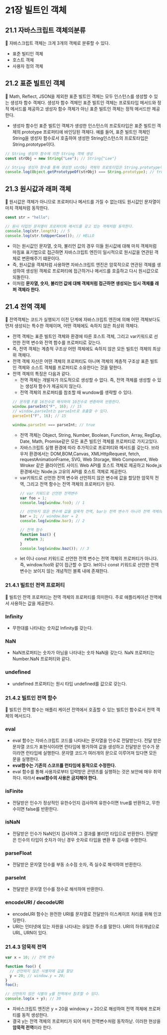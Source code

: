 # 21장 빌트인 객체

## 21.1 자바스크립트 객체의분류

<aside>
📌 자바스크립트 객체는 크게 3개의 객체로 분류할 수 있다.

</aside>

- 표준 빌티인 객체
- 호스트 객체
- 사용자 정의 객체

## 21.2 표준 빌트인 객체

<aside>
📌 Math, Reflect, JSON을 제외한 표준 빌트인 객체는 모두 인스턴스를 생성할 수 있는 생성자 함수 객체다. 생성자 함수 겍체인 표준 빌트인 객체는 프로토타입 메서드와 정적 메서드를 제공하고 생성자 함수 객체가 아닌 표준 빌트인 객체는 정적 메서드만 제공한다.

</aside>

- 생성자 함수인 표준 빌트인 객체가 생성한 인스턴스의 프로토타입은 표준 빌트인 객체의 prototype 프로퍼티에 바인딩된 객체다. 예를 들어, 표준 빌트인 객체인 String을 생성자 함수로서 호출하여 생성한 String인스턴스의 프로토타입은 String.prototype이다.

```jsx
// String 생성자 함수에 의한 String 객체 생성
const strObj = new String("Lee"); // String{"Lee"}

// String 생성자 함수를 통해 생성한 strObj 객체의 프로토타입은 String.prototype이다.
console.log(Object.getPrototypeOf(strObj) === String.prototype); // true
```

## 21.3 원시값과 래퍼 객체

<aside>
📌 원시값은 객체가 아니므로 프로퍼티나 메서드를 가질 수 없는데도 원시값인 문자열이 마치 객체처럼 동작한다.

</aside>

```jsx
const str = "hello";

// 원시 타입인 문자열이 프로퍼티와 메서드를 갖고 있는 객체처럼 동작한다.
console.log(str.length); // 5
console.log(str.toUpperCase()); // HELLO
```

- 이는 원시값인 문자열, 숫자, 불리언 값의 경우 이들 원시값에 대해 마치 객체처럼 마침표 표기법으로 접근하면 자바스크립트 엔진이 일시적으로 원시값을 연관된 객체로 변환해주기 떄문이다.
- 즉, 원시값을 객체처럼 사용하면 자바스크립트 엔진은 암묵적으로 연관된 객체를 생성하여 생성된 객체로 프로퍼티에 접근하거나 메서드를 호출하고 다시 원시값으로 되돌린다.
- 이처럼 **문자열, 숫자, 불리언 값에 대해 객체처럼 접근하면 생성되는 임시 객체를 래퍼 객체라 한다.**

## 21.4 전역 객체

<aside>
📌 전역객체는 코드가 실행되기 이전 단계에 자바스크립트 엔진에 의해 어떤 객체보다도 먼저 생성되는 특수한 객체이며, 어떤 객체에도 속하지 않은 최상위 객체다.

</aside>

- 전역 객체는 표준 빌트인 객체와 환경에 따른 호스트 객체, 그리고 var키워드로 선언한 전역 변수와 전역 함수를 프로퍼티로 갖는다.
- 즉, 전역 객체는 계층적 구조상 어떤 객체에도 속하지 않은 모든 빌트인 객체의 최상위 객체다.
- 전역 객체 자신은 어떤 객체의 프로퍼티도 아니며 객체의 계층적 구조상 표준 빌트인 객체와 소스트 객체를 프로퍼티로 소유한다는 것을 말한다.
- 전역 객체의 특징은 다음과 같다.
  - 전역 객체는 개발자가 의도적으로 생성할 수 없다. 즉, 전역 객체를 생성할 수 있는 생성자 함수가 제공되지 않는다.
  - 전역 객체의 프로퍼티를 참조할 때 wundow를 생략할 수 있다.
  ```jsx
  // 문자열 F를 16진수로 해석하여 10진수로 변환하여 반환한다.
  window.parseInt("F", 16); // 15
  // window.parseInt는 parseInt로 호출할 수 있다.
  parseInt("F", 16); // 15

  window.parseInt === parseInt; // true
  ```
  - 전역 객체는 Object, String, Number, Boolean, Function, Array, RegExp, Date, Math, Promise같은 모든 표즌 빌트인 객체를 프로퍼티로 가지고있다.
  - 자바스크립트 실행 환경에 따라 추가적으로 프로퍼티와 메서드를 갖는다. 브라우저 환경에서는 DOM,BOM,Canvas, XMLHttpRequest, fetch, requestAnimationFrame, SVG, Web Storage, Web Component, Web Wroker 같은 클라이언트 사이드 Web API를 호스트 객체로 제공하고 Node,js환경에서는 Node.js 고유의 API를 호스트 객체로 제공한다.
  - var키워드로 선언한 전역 변수와 선언하지 않은 변수에 값을 할당한 암묵적 전역, 그리고 전역 함수는 전역 객체의 프로퍼티가 된다.
    ```jsx
    // var 키워드로 선언한 전역변수
    var foo = 1;
    console.log(window.foo); // 1

    // 선언하지 않은 변수에 값을 암묵적 전역, bar는 전역 변수가 아니라 전역 객체의 프로퍼티다.
    bar = 2; // window.bar = 2
    console.log(window.bar); // 2

    // 전역 함수
    function baz() {
      return 3;
    }
    console.log(window.baz()); // 3
    ```
  - let 이나 const 키워드로 선언한 전역 변수는 전역 객체의 프로퍼티가 아니다. 즉, window.foo와 같이 접근할 수 없다. let이나 const 키워드로 선언한 전역 변수는 보이지 않는 개념적인 블록 내에 존재한다.

### 21.4.1 빌트인 전역 프로퍼티

<aside>
📌 빌트인 전역 프로퍼티는 전역 객체의 프로퍼티를 의미한다. 주로 애플리케이션 전역에서 사용하는 값을 제공한다.

</aside>

### Infinity

- 무한대를 나타내는 숫자값 Infinity를 갖는다.

### NaN

- NaN프로퍼티는 숫자가 아님을 나타내는 숫자 NaN을 갖는다. NaN 프로퍼티는 Number.NaN 프로퍼티와 같다.

### **undefined**

- undefined 프로퍼티는 원시 타입 undefined를 값으로 갖는다.

### 21.4.2 빌트인 전역 함수

<aside>
📌 빌트인 전역 함수는 애플리 케이션 전역에서 호출할 수 있는 빌트인 함수로서 전역 객체의 메서드다.

</aside>

### eval

- eval 함수는 자바스크립트 코드를 나타내는 문자열을 인수로 전달받는다. 전달 받은 문자열 코드가 표현식이라면 런타임에 평가하여 값을 생성하고 전달받은 인수가 문이라면 런타입에 실행한다. 문자열 코드가 여러개의 문으로 이루어져 있다면 모든 문을 실행한다.
- **eval함수는 기존의 스코프를 런타임에 동적으로 수정한다.**
- eval 함수를 통해 사용자로부터 입력받은 콘텐츠를 실행하는 것은 보안에 매우 취약하다. 따라서 **eval함수의 사용은 금지해야 한다.**

### isFinite

- 전달받은 인수가 정상적인 유한수인지 검사하여 유한수이면 true를 반환하고, 무한수이면 false를 반환한다.

### isNaN

- 전달받은 인수가 NaN인지 검사하여 그 결과를 불리언 타입으로 반환한다. 전달받은 인수의 타입이 숫자가 아닌 경우 숫자로 타입을 변환 후 검사를 수행한다.

### parseFloat

- 전달받은 문자열 인수를 부동 소수점 숫자, 즉 실수로 해석하여 반환한다.

### parseInt

- 전달받은 문자열 인수를 정수로 해석하여 반환한다.

### encodeURI / decodeURI

- encodeURI 함수는 완전한 URI를 문자열로 전달받아 이스케이프 처리를 위해 인코딩한다.
- URI는 인터넷에 있는 자원을 나타내는 유일한 주소를 말한다. URI의 하위개념으로 URL, URN이 있다.

### 21.4.3 암묵적 전역

```jsx
var x = 10; // 전역 변수

function foo() {
  // 선언하지 않은 식별자에 값을 할당
  y = 20; // window.y = 20;
}
foo();

// 선언하지 않은 식별자 y를 전역에서 참조할 수 있다.
console.log(x + y); // 30
```

- 자바스크립트 엔진은 y = 20을 window.y = 20으로 해성하여 전역 객체에 프로퍼티를 동적 생성한다.
- 결국 y는 전역 객체의 프로퍼티가 되어 마치 전역변수처럼 동작하낟. 이러한 현상을 **암묵적 전역**이라 한다.
